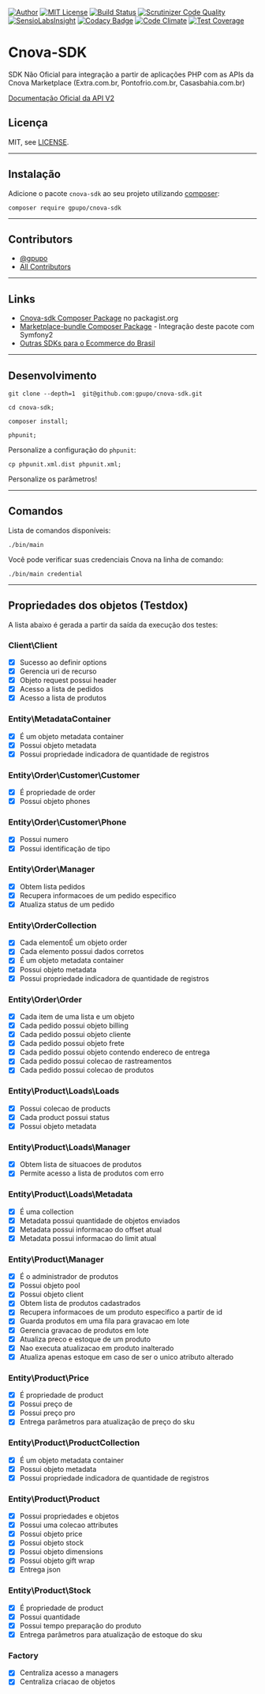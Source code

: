 [![Author](http://img.shields.io/badge/author-@gpupo-blue.svg?style=flat-square)](https://twitter.com/gpupo)
[![MIT License](https://img.shields.io/badge/license-MIT-brightgreen.svg)](https://github.com/gpupo/cnova-sdk/blob/master/LICENSE)
[![Build Status](https://secure.travis-ci.org/gpupo/cnova-sdk.png?branch=master)](http://travis-ci.org/gpupo/cnova-sdk)
[![Scrutinizer Code Quality](https://scrutinizer-ci.com/g/gpupo/cnova-sdk/badges/quality-score.png?b=master)](https://scrutinizer-ci.com/g/gpupo/cnova-sdk/?branch=master)
[![SensioLabsInsight](https://insight.sensiolabs.com/projects/a8e4deb5-33f2-4d4b-b5f8-9d9310c6439c/mini.png)](https://insight.sensiolabs.com/projects/a8e4deb5-33f2-4d4b-b5f8-9d9310c6439c)
[![Codacy Badge](https://www.codacy.com/project/badge/1826444de06447b098349808ea0d5ce7)](https://www.codacy.com/app/g/cnova-sdk)
[![Code Climate](https://codeclimate.com/github/gpupo/cnova-sdk/badges/gpa.svg)](https://codeclimate.com/github/gpupo/cnova-sdk)
[![Test Coverage](https://codeclimate.com/github/gpupo/cnova-sdk/badges/coverage.svg)](https://codeclimate.com/github/gpupo/cnova-sdk/coverage)


# Cnova-SDK

SDK Não Oficial para integração a partir de aplicações PHP com as APIs da Cnova Marketplace (Extra.com.br, Pontofrio.com.br, Casasbahia.com.br)

[Documentação Oficial da API V2](https://desenvolvedores.cnova.com/api-portal/docs/apilojista/main/getting-started.html)

## Licença

MIT, see [LICENSE](https://github.com/gpupo/cnova-sdk/blob/master/LICENSE).

---

## Instalação

Adicione o pacote ``cnova-sdk`` ao seu projeto utilizando [composer](http://getcomposer.org):

    composer require gpupo/cnova-sdk

---

## Contributors

- [@gpupo](https://github.com/gpupo)
- [All Contributors](https://github.com/gpupo/cnova-sdk/contributors)

---

## Links

* [Cnova-sdk Composer Package](https://packagist.org/packages/gpupo/cnova-sdk) no packagist.org
* [Marketplace-bundle Composer Package](https://packagist.org/packages/gpupo/marketplace-bundle) - Integração deste pacote com Symfony2
* [Outras SDKs para o Ecommerce do Brasil](https://github.com/gpupo/common-sdk)

---

## Desenvolvimento

    git clone --depth=1  git@github.com:gpupo/cnova-sdk.git

    cd cnova-sdk;

    composer install;

    phpunit;


Personalize a configuração do ``phpunit``:

    cp phpunit.xml.dist phpunit.xml;

Personalize os parâmetros!

---

## Comandos

Lista de comandos disponíveis:

    ./bin/main

Você pode verificar suas credenciais Cnova na linha de comando:

    ./bin/main credential

---

## Propriedades dos objetos (Testdox)

<!--
Comando para geração da lista:

phpunit --testdox | grep -vi php |  sed "s/.*\[/-&/" | sed 's/.*Gpupo.*/&\'$'\n/g' | sed 's/.*Gpupo.*/&\'$'\n/g' | sed 's/Gpupo\\Tests\\CnovaSdk\\/### /g' > Resources/logs/testdox.txt
-->

A lista abaixo é gerada a partir da saída da execução dos testes:

### Client\Client


- [x] Sucesso ao definir options
- [x] Gerencia uri de recurso
- [x] Objeto request possui header
- [x] Acesso a lista de pedidos
- [x] Acesso a lista de produtos

### Entity\MetadataContainer


- [x] É um objeto metadata container
- [x] Possui objeto metadata
- [x] Possui propriedade indicadora de quantidade de registros

### Entity\Order\Customer\Customer


- [x] É propriedade de order
- [x] Possui objeto phones

### Entity\Order\Customer\Phone


- [x] Possui numero
- [x] Possui identificação de tipo

### Entity\Order\Manager


- [x] Obtem lista pedidos
- [x] Recupera informacoes de um pedido especifico
- [x] Atualiza status de um pedido

### Entity\OrderCollection


- [x] Cada elementoÉ um objeto order
- [x] Cada elemento possui dados corretos
- [x] É um objeto metadata container
- [x] Possui objeto metadata
- [x] Possui propriedade indicadora de quantidade de registros

### Entity\Order\Order


- [x] Cada item de uma lista e um objeto
- [x] Cada pedido possui objeto billing
- [x] Cada pedido possui objeto cliente
- [x] Cada pedido possui objeto frete
- [x] Cada pedido possui objeto contendo endereco de entrega
- [x] Cada pedido possui colecao de rastreamentos
- [x] Cada pedido possui colecao de produtos

### Entity\Product\Loads\Loads


- [x] Possui colecao de products
- [x] Cada product possui status
- [x] Possui objeto metadata

### Entity\Product\Loads\Manager


- [x] Obtem lista de situacoes de produtos
- [x] Permite acesso a lista de produtos com erro

### Entity\Product\Loads\Metadata


- [x] É uma collection
- [x] Metadata possui quantidade de objetos enviados
- [x] Metadata possui informacao do offset atual
- [x] Metadata possui informacao do limit atual

### Entity\Product\Manager


- [x] É o administrador de produtos
- [x] Possui objeto pool
- [x] Possui objeto client
- [x] Obtem lista de produtos cadastrados
- [x] Recupera informacoes de um produto especifico a partir de id
- [x] Guarda produtos em uma fila para gravacao em lote
- [x] Gerencia gravacao de produtos em lote
- [x] Atualiza preco e estoque de um produto
- [x] Nao executa atualizacao em produto inalterado
- [x] Atualiza apenas estoque em caso de ser o unico atributo alterado

### Entity\Product\Price


- [x] É propriedade de product
- [x] Possui preço de
- [x] Possui preço pro
- [x] Entrega parâmetros para atualização de preço do sku

### Entity\Product\ProductCollection


- [x] É um objeto metadata container
- [x] Possui objeto metadata
- [x] Possui propriedade indicadora de quantidade de registros

### Entity\Product\Product


- [x] Possui propriedades e objetos
- [x] Possui uma colecao attributes
- [x] Possui objeto price
- [x] Possui objeto stock
- [x] Possui objeto dimensions
- [x] Possui objeto gift wrap
- [x] Entrega json

### Entity\Product\Stock


- [x] É propriedade de product
- [x] Possui quantidade
- [x] Possui tempo preparação do produto
- [x] Entrega parâmetros para atualização de estoque do sku

### Factory


- [x] Centraliza acesso a managers
- [x] Centraliza criacao de objetos
